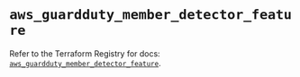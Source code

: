 # `aws_guardduty_member_detector_feature`

Refer to the Terraform Registry for docs: [`aws_guardduty_member_detector_feature`](https://registry.terraform.io/providers/hashicorp/aws/6.14.0/docs/resources/guardduty_member_detector_feature).

